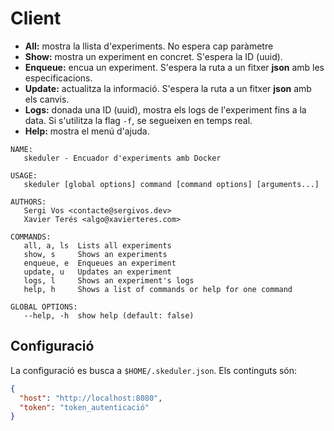 # Client

- **All:** mostra la llista d'experiments. No espera cap paràmetre
- **Show:** mostra un experiment en concret. S'espera la ID (uuid).
- **Enqueue:** encua un experiment. S'espera la ruta a un fitxer **json** amb les especificacions.
- **Update:** actualitza la informació. S'espera la ruta a un fitxer **json** amb els canvis.
- **Logs:** donada una ID (uuid), mostra els logs de l'experiment fins a la data. Si s'utilitza la flag `-f`, se
  segueixen en temps real.
- **Help:** mostra el menú d'ajuda.

```
NAME:
   skeduler - Encuador d'experiments amb Docker

USAGE:
   skeduler [global options] command [command options] [arguments...]

AUTHORS:
   Sergi Vos <contacte@sergivos.dev>
   Xavier Terés <algo@xavierteres.com>

COMMANDS:
   all, a, ls  Lists all experiments
   show, s     Shows an experiments
   enqueue, e  Enqueues an experiment
   update, u   Updates an experiment
   logs, l     Shows an experiment's logs
   help, h     Shows a list of commands or help for one command

GLOBAL OPTIONS:
   --help, -h  show help (default: false)
```

## Configuració

La configuració es busca a `$HOME/.skeduler.json`. Els continguts són:

```json
{
  "host": "http://localhost:8080",
  "token": "token_autenticació"
}
```